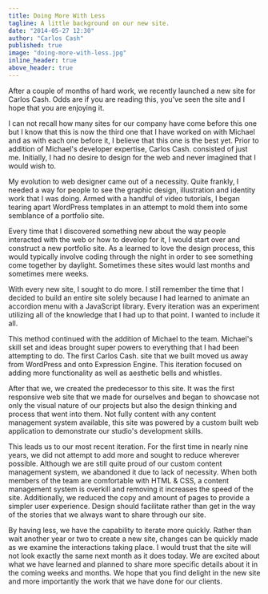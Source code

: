 ```yaml
---
title: Doing More With Less
tagline: A little background on our new site.
date: "2014-05-27 12:30"
author: "Carlos Cash"
published: true
image: "doing-more-with-less.jpg"
inline_header: true
above_header: true
---
```


After a couple of months of hard work, we recently launched a new site for Carlos Cash. Odds are if you are reading this, you've seen the site and I hope that you are enjoying it.

I can not recall how many sites for our company have come before this one but I know that this is now the third one that I have worked on with Michael and as with each one before it, I believe that this one is the best yet. Prior to addition of Michael's developer expertise, Carlos Cash. consisted of just me. Initially, I had no desire to design for the web and never imagined that I would wish to.

My evolution to web designer came out of a necessity. Quite frankly, I needed a way for people to see the graphic design, illustration and identity work that I was doing. Armed with a handful of video tutorials, I began tearing apart WordPress templates in an attempt to mold them into some semblance of a portfolio site.

Every time that I discovered something new about the way people interacted with the web or how to develop for it, I would start over and construct a new portfolio site. As a learned to love the design process, this would typically involve coding through the night in order to see something come together by daylight. Sometimes these sites would last months and sometimes mere weeks.

With every new site, I sought to do more. I still remember the time that I decided to build an entire site solely because I had learned to animate an accordion menu with a JavaScript library. Every iteration was an experiment utilizing all of the knowledge that I had up to that point. I wanted to include it all.

This method continued with the addition of Michael to the team. Michael's skill set and ideas brought super powers to everything that I had been attempting to do. The first Carlos Cash. site that we built moved us away from WordPress and onto Expression Engine. This iteration focused on adding more functionality as well as aesthetic bells and whistles.

After that we, we created the predecessor to this site. It was the first responsive web site that we made for ourselves and began to showcase not only the visual nature of our projects but also the design thinking and process that went into them. Not fully content with any content management system available, this site was powered by a custom built web application to demonstrate our studio's development skills.

This leads us to our most recent iteration. For the first time in nearly nine years, we did not attempt to add more and sought to reduce wherever possible. Although we are still quite proud of our custom content management system, we abandoned it due to lack of necessity. When both members of the team are comfortable with HTML & CSS, a content management system is overkill and removing it increases the speed of the site. Additionally, we reduced the copy and amount of pages to provide a simpler user experience. Design should facilitate rather than get in the way of the stories that we always want to share through our site.

By having less, we have the capability to iterate more quickly. Rather than wait another year or two to create a new site, changes can be quickly made as we examine the interactions taking place. I would trust that the site will not look exactly the same next month as it does today. We are excited about what we have learned and planned to share more specific details about it in the coming weeks and months. We hope that you find delight in the new site and more importantly the work that we have done for our clients.
